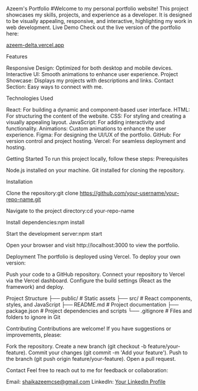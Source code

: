 Azeem's Portfolio
#Welcome to my personal portfolio website! This project showcases my skills, projects, and experience as a developer. It is designed to be visually appealing, responsive, and interactive, highlighting my work in web development.
Live Demo
Check out the live version of the portfolio here:   

[azeem-delta.vercel.app](https://azeem-delta.vercel.app/)

Features

Responsive Design: Optimized for both desktop and mobile devices.
Interactive UI: Smooth animations to enhance user experience.
Project Showcase: Displays my projects with descriptions and links.
Contact Section: Easy ways to connect with me.

Technologies Used

React: For building a dynamic and component-based user interface.
HTML: For structuring the content of the website.
CSS: For styling and creating a visually appealing layout.
JavaScript: For adding interactivity and functionality.
Animations: Custom animations to enhance the user experience.
Figma: For designing the UI/UX of the portfolio.
GitHub: For version control and project hosting.
Vercel: For seamless deployment and hosting.

Getting Started
To run this project locally, follow these steps:
Prerequisites

Node.js installed on your machine.
Git installed for cloning the repository.

Installation

Clone the repository:git clone https://github.com/your-username/your-repo-name.git


Navigate to the project directory:cd your-repo-name


Install dependencies:npm install


Start the development server:npm start


Open your browser and visit http://localhost:3000 to view the portfolio.

Deployment
The portfolio is deployed using Vercel. To deploy your own version:

Push your code to a GitHub repository.
Connect your repository to Vercel via the Vercel dashboard.
Configure the build settings (React as the framework) and deploy.

Project Structure
├── public/             # Static assets
├── src/                # React components, styles, and JavaScript
├── README.md           # Project documentation
├── package.json        # Project dependencies and scripts
└── .gitignore          # Files and folders to ignore in Git

Contributing
Contributions are welcome! If you have suggestions or improvements, please:

Fork the repository.
Create a new branch (git checkout -b feature/your-feature).
Commit your changes (git commit -m 'Add your feature').
Push to the branch (git push origin feature/your-feature).
Open a pull request.

Contact
Feel free to reach out to me for feedback or collaboration:

Email: shaikazeemcse@gmail.com
LinkedIn: [Your LinkedIn Profile](https://www.linkedin.com/in/shaik-azeem-817886233/)

